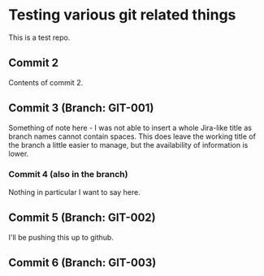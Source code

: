 # Testing various git related things

This is a test repo.

## Commit 2

Contents of commit 2.

## Commit 3 (Branch: GIT-001)

Something of note here - I was not able to insert a whole Jira-like title as branch names cannot contain spaces. This does leave the working title of the branch a little easier to manage, but the availability of information is lower.

### Commit 4 (also in the branch)

Nothing in particular I want to say here.

## Commit 5 (Branch: GIT-002)

I'll be pushing this up to github.

## Commit 6 (Branch: GIT-003)